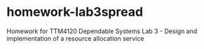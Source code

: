 homework-lab3spread
===================

Homework for TTM4120 Dependable Systems Lab 3 - Design and implementation of a resource allocation service
